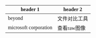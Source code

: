 <font face="Simsun" size=3>

header 1 | header 2
---|---
beyond | 文件对比工具
microsoft corporation | 查看raw图像


</font>